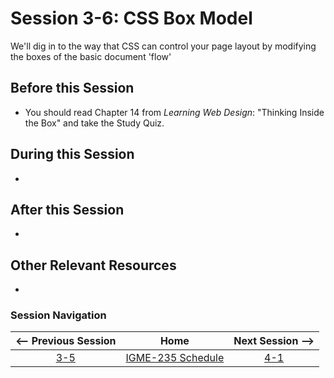 # Session 3-6: CSS Box Model

We'll dig in to the way that CSS can control your page layout by modifying the boxes of the basic document 'flow'

## Before this Session
- You should read Chapter 14 from _Learning Web Design_: "Thinking Inside the Box" and take the Study Quiz.


## During this Session
- 

## After this Session
- 

## Other Relevant Resources
- 

### Session Navigation

| <-- Previous Session |               Home                  | Next Session --> |
|:--------------------:|:-----------------------------------:|:----------------:|
|  [3-5](3-5.md)       | [IGME-235 Schedule](../schedule.md) |   [4-1](4-1.md)  |
